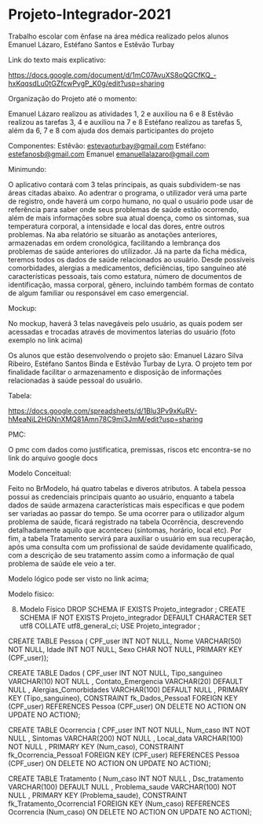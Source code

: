 # Projeto-Integrador-2021
Trabalho escolar com ênfase na área médica realizado pelos alunos Emanuel Lázaro, Estéfano Santos e Estêvão Turbay
 
Link do texto mais explicativo:

https://docs.google.com/document/d/1mC07AvuXS8oQGCfKQ_-hxKqqsdLu0tGZfcwPvgP_K0g/edit?usp=sharing


Organização do Projeto até o momento: 

Emanuel Lázaro realizou as atividades 1, 2  e auxiliou na 6 e 8
Estêvão realizou as tarefas 3, 4 e auxiliou na 7 e 8
Estéfano realizou as tarefas 5, além da 6, 7 e 8 com ajuda dos demais participantes do projeto

Componentes:
Estêvão: estevaoturbay@gmail.com 
Estéfano: estefanosb@gmail.com 
Emanuel emanuellalazaro@gmail.com

Minimundo:

O aplicativo contará com 3 telas principais, as quais subdividem-se nas áreas citadas abaixo. Ao adentrar o programa, o utilizador verá uma parte de registro, onde haverá um corpo humano, no qual o usuário pode usar de referência para saber onde seus problemas de saúde estão ocorrendo, além de mais informações sobre sua atual doença, como os sintomas, sua temperatura corporal, a intensidade e local das dores, entre outros problemas. 
Na aba relatório se situarão as anotações anteriores, armazenadas em ordem cronológica, facilitando a lembrança dos problemas de saúde anteriores do utilizador.
Já na parte da ficha médica, teremos todos os dados de saúde relacionados ao usuário. Desde possíveis comorbidades, alergias a medicamentos, deficiências, tipo sanguíneo até características pessoais, tais como estatura, número de documentos de identificação, massa corporal, gênero, incluindo também formas de contato de algum familiar ou responsável em caso emergencial.

Mockup:

No mockup, haverá 3 telas navegáveis pelo usuário, as quais podem ser acessadas e trocadas através de movimentos laterias do usuário (foto exemplo no link acima)

Os alunos que estão desenvolvendo o projeto são: Emanuel Lázaro Silva Ribeiro, Estéfano Santos Binda e Estêvão Turbay de Lyra. O projeto tem por finalidade facilitar o armazenamento e disposição de informações relacionadas à saúde pessoal do usuário.

Tabela: 

https://docs.google.com/spreadsheets/d/1Blu3Pv9xKuRV-hMeaNiL2HGNnXMQ81Amn78C9mi3JmM/edit?usp=sharing

PMC:

O pmc com dados como justificatica, premissas, riscos etc encontra-se no link do arquivo google docs

Modelo Conceitual:

Feito no BrModelo, há quatro tabelas e diveros atributos. A tabela pessoa possui as credenciais principais quanto ao usuário, enquanto a tabela dados de saúde armazena características mais específicas e que podem ser variadas ao passar do tempo. Se uma ocorrer para o utilizador algum problema de saúde, ficará registrado na tabela Ocorrência, descrevendo detalhadamente aquilo que aconteceu (sintomas, horário, local etc). Por fim, a tabela Tratamento servirá para auxiliar o usuário em sua recuperação, após uma consulta com um profissional de saúde devidamente qualificado, com a descrição de seu tratamento assim como a informação de qual problema de saúde ele veio a ter.

Modelo lógico pode ser visto no link acima;

Modelo físico:

8. Modelo Físico
DROP SCHEMA IF EXISTS Projeto_integrador ;
CREATE SCHEMA IF NOT EXISTS Projeto_integrador DEFAULT CHARACTER SET utf8 COLLATE utf8_general_ci;
USE Projeto_integrador ;

CREATE TABLE Pessoa (
  CPF_user INT NOT NULL,
  Nome VARCHAR(50) NOT NULL,
  Idade INT NOT NULL,
  Sexo CHAR NOT NULL,
  PRIMARY KEY (CPF_user));
  
CREATE TABLE Dados (
  CPF_user INT NOT NULL,
  Tipo_sanguineo VARCHAR(10) NOT NULL ,
  Contato_Emergencia VARCHAR(20) DEFAULT NULL ,
  Alergias_Comorbidades VARCHAR(100) DEFAULT NULL ,
  PRIMARY KEY (Tipo_sanguineo),
  CONSTRAINT fk_Dados_Pessoa1
    FOREIGN KEY (CPF_user)
    REFERENCES Pessoa (CPF_user)
	ON DELETE NO ACTION
    ON UPDATE NO ACTION);

CREATE TABLE Ocorrencia (
  CPF_user INT NOT NULL,
  Num_caso INT NOT NULL ,
  Sintomas VARCHAR(200) NOT NULL ,
  Local_data VARCHAR(100) NOT NULL ,
  PRIMARY KEY (Num_caso),
  CONSTRAINT fk_Ocorrencia_Pessoa1
    FOREIGN KEY (CPF_user)
    REFERENCES Pessoa (CPF_user)
	ON DELETE NO ACTION
    ON UPDATE NO ACTION);
    
CREATE TABLE Tratamento (
  Num_caso INT NOT NULL ,
  Dsc_tratamento VARCHAR(100) DEFAULT NULL ,
  Problema_saude VARCHAR(100) NOT NULL ,
  PRIMARY KEY (Problema_saude),
  CONSTRAINT fk_Tratamento_Ocorrencia1
    FOREIGN KEY (Num_caso)
    REFERENCES Ocorrencia (Num_caso)
	ON DELETE NO ACTION
    ON UPDATE NO ACTION);





